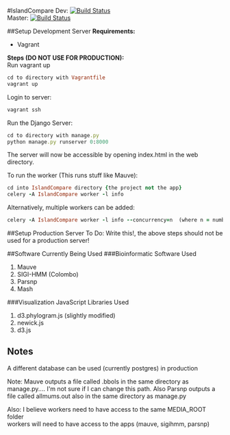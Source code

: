 #IslandCompare
 Dev: [![Build Status](https://travis-ci.com/brinkmanlab/IslandCompare.svg?token=SoRFeR6YxfonSdfpVcpV&branch=dev)](https://travis-ci.com/brinkmanlab/IslandCompare)  
 Master: [![Build Status](https://travis-ci.com/brinkmanlab/IslandCompare.svg?token=SoRFeR6YxfonSdfpVcpV&branch=master)](https://travis-ci.com/brinkmanlab/IslandCompare)

##Setup Development Server
**Requirements:**
- Vagrant

**Steps (DO NOT USE FOR PRODUCTION):**  
Run vagrant up  
``` ruby
cd to directory with Vagrantfile
vagrant up
```
Login to server:  
``` ruby
vagrant ssh
```
Run the Django Server:
``` ruby
cd to directory with manage.py
python manage.py runserver 0:8000
```
The server will now be accessible by opening index.html in the web directory.

To run the worker (This runs stuff like Mauve):  
``` ruby
cd into IslandCompare directory {the project not the app}
celery -A IslandCompare worker -l info
```

Alternatively, multiple workers can be added:
```ruby
celery -A IslandCompare worker -l info --concurrency=n  (where n = number of workers)
```
##Setup Production Server
To Do: Write this!, the above steps should not be used for a production server!

##Software Currently Being Used
###Bioinformatic Software Used
1. Mauve
2. SIGI-HMM (Colombo)
3. Parsnp
4. Mash

###Visualization JavaScript Libraries Used
1. d3.phylogram.js (slightly modified)
2. newick.js 
3. d3.js 


## Notes
A different database can be used (currently postgres) in production

Note: Mauve outputs a file called .bbols in the same directory as manage.py.... I'm not sure if I can change this path.
Also Parsnp outputs a file called allmums.out also in the same directory as manage.py

Also: I believe workers need to have access to the same MEDIA_ROOT folder<br>
workers will need to have access to the apps (mauve, sigihmm, parsnp)
